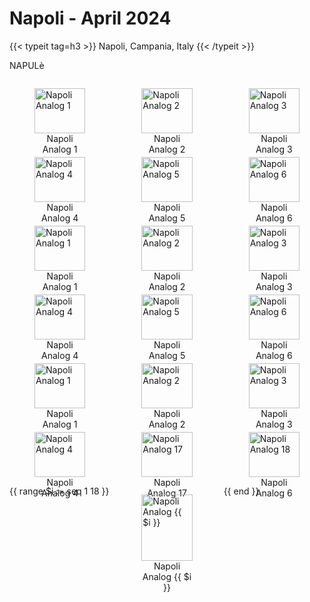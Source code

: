 # Napoli - April 2024


<style>
  .photo-grid {
    display: grid;
    grid-template-columns: repeat(3, 1fr);
    gap: 10px;
  }

  .photo-grid img {
    width: 100%;
    height: auto;
    object-fit: cover;
  }

  /* Media query per schermi più piccoli */
  @media (max-width: 768px) {
    .photo-grid {
      grid-template-columns: 1fr;
    }
  }
</style>

<div class="container-fluid">
  <div class="col-md-8 col-md-push-2 no-padding-left">
    {{< typeit tag=h3 >}} Napoli, Campania, Italy {{< /typeit >}}
    <p>NAPULè</p>
    <div class="photo-grid">
      <!-- 1st Image -->
      <figure>
        <a class="lightgallery" 
            href="https://res.cloudinary.com/matteototaro/image/upload/napoli/napoli_analog_1.jpg"
            title="Napoli Analog 1"
            data-thumbnail="https://res.cloudinary.com/matteototaro/image/upload/c_scale,w_300/napoli/napoli_analog_1.jpg"
            data-sub-html="Napoli Analog 1">
          <img class="lazyload blur-up"
               src="https://res.cloudinary.com/matteototaro/image/upload/c_scale,w_300/napoli/napoli_analog_1.jpg"
               alt="Napoli Analog 1">
        </a>
        <figcaption class="image-caption" style="text-align:center">Napoli Analog 1</figcaption>
      </figure>
      <!-- 2nd Image -->
      <figure>
        <a class="lightgallery" 
            href="https://res.cloudinary.com/matteototaro/image/upload/napoli/napoli_analog_2.jpg"
            title="Napoli Analog 2"
            data-thumbnail="https://res.cloudinary.com/matteototaro/image/upload/c_scale,w_300/napoli/napoli_analog_2.jpg"
            data-sub-html="Napoli Analog 2">
          <img class="lazyload blur-up"
               src="https://res.cloudinary.com/matteototaro/image/upload/c_scale,w_300/napoli/napoli_analog_2.jpg"
               alt="Napoli Analog 2">
        </a>
        <figcaption class="image-caption" style="text-align:center">Napoli Analog 2</figcaption>
      </figure>
      <!-- 3rd Image -->
      <figure>
        <a class="lightgallery" 
            href="https://res.cloudinary.com/matteototaro/image/upload/napoli/napoli_analog_3.jpg"
            title="Napoli Analog 3"
            data-thumbnail="https://res.cloudinary.com/matteototaro/image/upload/c_scale,w_300/napoli/napoli_analog_3.jpg"
            data-sub-html="Napoli Analog 3">
          <img class="lazyload blur-up"
               src="https://res.cloudinary.com/matteototaro/image/upload/c_scale,w_300/napoli/napoli_analog_3.jpg"
               alt="Napoli Analog 3">
        </a>
        <figcaption class="image-caption" style="text-align:center">Napoli Analog 3</figcaption>
      </figure>
      <!-- 4th Image -->
      <figure>
        <a class="lightgallery" 
            href="https://res.cloudinary.com/matteototaro/image/upload/napoli/napoli_analog_4.jpg"
            title="Napoli Analog 4"
            data-thumbnail="https://res.cloudinary.com/matteototaro/image/upload/c_scale,w_300/napoli/napoli_analog_4.jpg"
            data-sub-html="Napoli Analog 4">
          <img class="lazyload blur-up"
               src="https://res.cloudinary.com/matteototaro/image/upload/c_scale,w_300/napoli/napoli_analog_4.jpg"
               alt="Napoli Analog 4">
        </a>
        <figcaption class="image-caption" style="text-align:center">Napoli Analog 4</figcaption>
      </figure>
      <!-- 5th Image -->
      <figure>
        <a class="lightgallery" 
            href="https://res.cloudinary.com/matteototaro/image/upload/napoli/napoli_analog_5.jpg"
            title="Napoli Analog 5"
            data-thumbnail="https://res.cloudinary.com/matteototaro/image/upload/c_scale,w_300/napoli/napoli_analog_5.jpg"
            data-sub-html="Napoli Analog 5">
          <img class="lazyload blur-up"
               src="https://res.cloudinary.com/matteototaro/image/upload/c_scale,w_300/napoli/napoli_analog_5.jpg"
               alt="Napoli Analog 5">
        </a>
        <figcaption class="image-caption" style="text-align:center">Napoli Analog 5</figcaption>
      </figure>
      <!-- 6th Image -->
      <figure>
        <a class="lightgallery" 
            href="https://res.cloudinary.com/matteotototaro/image/upload/napoli/napoli_analog_6.jpg"
            title="Napoli Analog 6"
            data-thumbnail="https://res.cloudinary.com/matteotototaro/image/upload/c_scale,w_300/napoli/napoli_analog_6.jpg"
            data-sub-html="Napoli Analog 6">
          <img class="lazyload blur-up"
               src="https://res.cloudinary.com/matteotototaro/image/upload/c_scale,w_300/napoli/napoli_analog_6.jpg"
               alt="Napoli Analog 6">
        </a>
        <figcaption class="image-caption" style="text-align:center">Napoli Analog 6</figcaption>
      </figure>
      <!-- 7th to 18th image here, similar to the pattern above -->
      <!-- 1st Image -->
      <figure>
        <a class="lightgallery" 
            href="https://res.cloudinary.com/matteototaro/image/upload/napoli/napoli_analog_1.jpg"
            title="Napoli Analog 1"
            data-thumbnail="https://res.cloudinary.com/matteototaro/image/upload/c_scale,w_300/napoli/napoli_analog_1.jpg"
            data-sub-html="Napoli Analog 1">
          <img class="lazyload blur-up"
               src="https://res.cloudinary.com/matteototaro/image/upload/c_scale,w_300/napoli/napoli_analog_1.jpg"
               alt="Napoli Analog 1">
        </a>
        <figcaption class="image-caption" style="text-align:center">Napoli Analog 1</figcaption>
      </figure>
      <!-- 2nd Image -->
      <figure>
        <a class="lightgallery" 
            href="https://res.cloudinary.com/matteototaro/image/upload/napoli/napoli_analog_2.jpg"
            title="Napoli Analog 2"
            data-thumbnail="https://res.cloudinary.com/matteototaro/image/upload/c_scale,w_300/napoli/napoli_analog_2.jpg"
            data-sub-html="Napoli Analog 2">
          <img class="lazyload blur-up"
               src="https://res.cloudinary.com/matteototaro/image/upload/c_scale,w_300/napoli/napoli_analog_2.jpg"
               alt="Napoli Analog 2">
        </a>
        <figcaption class="image-caption" style="text-align:center">Napoli Analog 2</figcaption>
      </figure>
      <!-- 3rd Image -->
      <figure>
        <a class="lightgallery" 
            href="https://res.cloudinary.com/matteototaro/image/upload/napoli/napoli_analog_3.jpg"
            title="Napoli Analog 3"
            data-thumbnail="https://res.cloudinary.com/matteototaro/image/upload/c_scale,w_300/napoli/napoli_analog_3.jpg"
            data-sub-html="Napoli Analog 3">
          <img class="lazyload blur-up"
               src="https://res.cloudinary.com/matteototaro/image/upload/c_scale,w_300/napoli/napoli_analog_3.jpg"
               alt="Napoli Analog 3">
        </a>
        <figcaption class="image-caption" style="text-align:center">Napoli Analog 3</figcaption>
      </figure>
      <!-- 4th Image -->
      <figure>
        <a class="lightgallery" 
            href="https://res.cloudinary.com/matteototaro/image/upload/napoli/napoli_analog_4.jpg"
            title="Napoli Analog 4"
            data-thumbnail="https://res.cloudinary.com/matteototaro/image/upload/c_scale,w_300/napoli/napoli_analog_4.jpg"
            data-sub-html="Napoli Analog 4">
          <img class="lazyload blur-up"
               src="https://res.cloudinary.com/matteototaro/image/upload/c_scale,w_300/napoli/napoli_analog_4.jpg"
               alt="Napoli Analog 4">
        </a>
        <figcaption class="image-caption" style="text-align:center">Napoli Analog 4</figcaption>
      </figure>
      <!-- 5th Image -->
      <figure>
        <a class="lightgallery" 
            href="https://res.cloudinary.com/matteototaro/image/upload/napoli/napoli_analog_5.jpg"
            title="Napoli Analog 5"
            data-thumbnail="https://res.cloudinary.com/matteototaro/image/upload/c_scale,w_300/napoli/napoli_analog_5.jpg"
            data-sub-html="Napoli Analog 5">
          <img class="lazyload blur-up"
               src="https://res.cloudinary.com/matteototaro/image/upload/c_scale,w_300/napoli/napoli_analog_5.jpg"
               alt="Napoli Analog 5">
        </a>
        <figcaption class="image-caption" style="text-align:center">Napoli Analog 5</figcaption>
      </figure>
      <!-- 6th Image -->
      <figure>
        <a class="lightgallery" 
            href="https://res.cloudinary.com/matteotototaro/image/upload/napoli/napoli_analog_6.jpg"
            title="Napoli Analog 6"
            data-thumbnail="https://res.cloudinary.com/matteotototaro/image/upload/c_scale,w_300/napoli/napoli_analog_6.jpg"
            data-sub-html="Napoli Analog 6">
          <img class="lazyload blur-up"
               src="https://res.cloudinary.com/matteotototaro/image/upload/c_scale,w_300/napoli/napoli_analog_6.jpg"
               alt="Napoli Analog 6">
        </a>
        <figcaption class="image-caption" style="text-align:center">Napoli Analog 6</figcaption>
      </figure>
      <!-- 7th to 18th image here, similar to the pattern above -->
      <!-- 1st Image -->
      <figure>
        <a class="lightgallery" 
            href="https://res.cloudinary.com/matteototaro/image/upload/napoli/napoli_analog_1.jpg"
            title="Napoli Analog 1"
            data-thumbnail="https://res.cloudinary.com/matteototaro/image/upload/c_scale,w_300/napoli/napoli_analog_1.jpg"
            data-sub-html="Napoli Analog 1">
          <img class="lazyload blur-up"
               src="https://res.cloudinary.com/matteototaro/image/upload/c_scale,w_300/napoli/napoli_analog_1.jpg"
               alt="Napoli Analog 1">
        </a>
        <figcaption class="image-caption" style="text-align:center">Napoli Analog 1</figcaption>
      </figure>
      <!-- 2nd Image -->
      <figure>
        <a class="lightgallery" 
            href="https://res.cloudinary.com/matteototaro/image/upload/napoli/napoli_analog_2.jpg"
            title="Napoli Analog 2"
            data-thumbnail="https://res.cloudinary.com/matteototaro/image/upload/c_scale,w_300/napoli/napoli_analog_2.jpg"
            data-sub-html="Napoli Analog 2">
          <img class="lazyload blur-up"
               src="https://res.cloudinary.com/matteototaro/image/upload/c_scale,w_300/napoli/napoli_analog_2.jpg"
               alt="Napoli Analog 2">
        </a>
        <figcaption class="image-caption" style="text-align:center">Napoli Analog 2</figcaption>
      </figure>
      <!-- 3rd Image -->
      <figure>
        <a class="lightgallery" 
            href="https://res.cloudinary.com/matteototaro/image/upload/napoli/napoli_analog_3.jpg"
            title="Napoli Analog 3"
            data-thumbnail="https://res.cloudinary.com/matteototaro/image/upload/c_scale,w_300/napoli/napoli_analog_3.jpg"
            data-sub-html="Napoli Analog 3">
          <img class="lazyload blur-up"
               src="https://res.cloudinary.com/matteototaro/image/upload/c_scale,w_300/napoli/napoli_analog_3.jpg"
               alt="Napoli Analog 3">
        </a>
        <figcaption class="image-caption" style="text-align:center">Napoli Analog 3</figcaption>
      </figure>
      <!-- 4th Image -->
      <figure>
        <a class="lightgallery" 
            href="https://res.cloudinary.com/matteototaro/image/upload/napoli/napoli_analog_4.jpg"
            title="Napoli Analog 4"
            data-thumbnail="https://res.cloudinary.com/matteototaro/image/upload/c_scale,w_300/napoli/napoli_analog_4.jpg"
            data-sub-html="Napoli Analog 4">
          <img class="lazyload blur-up"
               src="https://res.cloudinary.com/matteototaro/image/upload/c_scale,w_300/napoli/napoli_analog_4.jpg"
               alt="Napoli Analog 4">
        </a>
        <figcaption class="image-caption" style="text-align:center">Napoli Analog 4</figcaption>
      </figure>
      <!-- 5th Image -->
      <figure>
        <a class="lightgallery" 
            href="https://res.cloudinary.com/matteototaro/image/upload/napoli/napoli_analog_17.jpg"
            title="Napoli Analog 17"
            data-thumbnail="https://res.cloudinary.com/matteototaro/image/upload/c_scale,w_300/napoli/napoli_analog_17.jpg"
            data-sub-html="Napoli Analog 17">
          <img class="lazyload blur-up"
               src="https://res.cloudinary.com/matteototaro/image/upload/c_scale,w_300/napoli/napoli_analog_17.jpg"
               alt="Napoli Analog 17">
        </a>
        <figcaption class="image-caption" style="text-align:center">Napoli Analog 17</figcaption>
      </figure>
      <!-- 18th Image -->
      <figure>
        <a class="lightgallery" 
            href="https://res.cloudinary.com/matteotototaro/image/upload/napoli/napoli_analog_18.jpg"
            title="Napoli Analog 18"
            data-thumbnail="https://res.cloudinary.com/matteotototaro/image/upload/c_scale,w_300/napoli/napoli_analog_18.jpg"
            data-sub-html="Napoli Analog 18">
          <img class="lazyload blur-up"
               src="https://res.cloudinary.com/matteotototaro/image/upload/c_scale,w_300/napoli/napoli_analog_18.jpg"
               alt="Napoli Analog 18">
        </a>
        <figcaption class="image-caption" style="text-align:center">Napoli Analog 6</figcaption>
      </figure>
      <!-- 7th to 18th image here, similar to the pattern above -->
    </div>
  </div>

  <div class="photo-grid">
    {{ range $i := seq 1 18 }}
    <figure>
        <a class="lightgallery" 
            href="https://res.cloudinary.com/matteototaro/image/upload/napoli/napoli_analog_{{ $i }}.jpg"
            title="Napoli Analog {{ $i }}"
            data-thumbnail="https://res.cloudinary.com/matteototaro/image/upload/c_scale,w_300/napoli/napoli_analog_{{ $i }}.jpg"
            data-sub-html="Napoli Analog {{ $i }}">
            <img class="lazyload blur-up"
                 src="https://res.cloudinary.com/matteototaro/image/upload/c_scale,w_300/napoli/napoli_analog_{{ $i }}.jpg"
                 alt="Napoli Analog {{ $i }}">
        </a>
        <figcaption class="image-caption" style="text-align:center">Napoli Analog {{ $i }}</figcaption>
    </figure>
    {{ end }}
</div>
</div>

